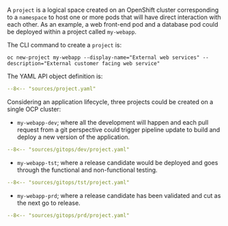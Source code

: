 

A ```project``` is a logical space created on an OpenShift cluster corresponding to a ```namespace``` to host one or more pods that will have direct interaction with each other. 
As an example, a web front-end pod and a database pod could be deployed within a project called ```my-webapp```.

The CLI command to create a ```project``` is:   
```
oc new-project my-webapp --display-name="External web services" --description="External customer facing web service" 
```

The YAML API object definition is:  
```yaml 
--8<-- "sources/project.yaml"
```

Considering an application lifecycle, three projects could be created on a single OCP cluster:  

* ```my-webapp-dev```; where all the development will happen and each pull request from a git perspective could trigger pipeline update to build and deploy a new version of the application.

```yaml
--8<-- "sources/gitops/dev/project.yaml"

```

* ```my-webapp-tst```; where a release candidate would be deployed and goes through the functional and non-functional testing.

```yaml
--8<-- "sources/gitops/tst/project.yaml"

```
  
* ```my-webapp-prd```; where a release candidate has been validated and cut as the next go to release.

```yaml
--8<-- "sources/gitops/prd/project.yaml"

```